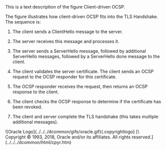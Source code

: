 <div>
This is a text description of the figure Client-driven OCSP.

The figure illustrates how client-driven OCSP fits into the TLS
Handshake. The sequence is:

1.  The client sends a ClientHello message to the server.

2.  The server receives this message and processes it.

3.  The server sends a ServerHello message, followed by additional
    ServerHello messages, followed by a ServerHello done message to the
    client.

4.  The client validates the server certificate. The client sends an
    OCSP request to the OCSP responder for this certificate.

5.  The OCSP responder receives the request, then returns an OCSP
    response to the client.

6.  The client checks the OCSP response to determine if the certificate
    has been revoked.

7.  The client and server complete the TLS handshake (this takes
    multiple additional messages).

</div>
<div class="footer">
![Oracle Logo](../../../dcommon/gifs/oracle.gif){.copyrightlogo} [\
<span class="copyrightlogo">Copyright © 1993, 2018,
Oracle and/or its affiliates. All rights reserved.</span>](../../../dcommon/html/cpyr.htm)

</div>
